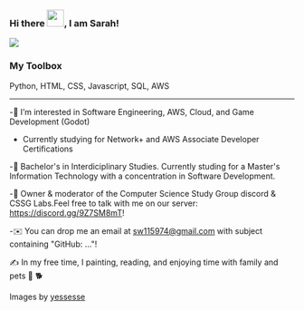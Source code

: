 
### Hi there <img src="https://raw.githubusercontent.com/MartinHeinz/MartinHeinz/master/wave.gif" width="30px">, I am Sarah!


<img src="https://images.squarespace-cdn.com/content/v1/567afceac21b864703fc3ffc/1574122539102-2Y4666I2XK7XXX3KNWWV/IMG_0221.JPG?format=500w">

### My Toolbox

Python, HTML, CSS, Javascript, SQL, AWS


---

-👀 I’m interested in Software Engineering, AWS, Cloud, and Game Development (Godot) 

- Currently studying for Network+ and AWS Associate Developer Certifications

-🧮 Bachelor's in Interdiciplinary Studies. Currently studing for a Master's Information Technology with a concentration in Software Development.

-💬  Owner & moderator of the Computer Science Study Group discord & CSSG Labs.Feel free to talk with me on our server: https://discord.gg/9Z7SM8mT!

-✉️  You can drop me an email at sw115974@gmail.com with subject containing "GitHub: ..."! 

✍️  In my free time, I painting, reading, and enjoying time with family and pets 🦜 🐕

Images by [yessesse](https://yessesse.com/)

<!---
andromedamoon-stack/andromedamoon-stack is a ✨ special ✨ repository because its `README.md` (this file) appears on your GitHub profile.
You can click the Preview link to take a look at your changes.
--->
